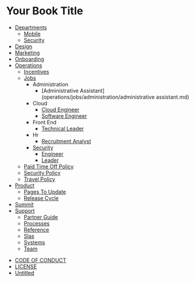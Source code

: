 # Your Book Title

- [Departments](departments/README.md)
  - [Mobile](departments/mobile/README.md)
  - [Security](departments/security/README.md)
- [Design](design/README.md)
- [Marketing](marketing/README.md)
- [Onboarding](onboarding/README.md)
- [Operations](operations/README.md)
  - [Incentives](operations/incentives/README.md)
  - [Jobs](operations/jobs/README.md)
    - Administration
      * [Administrative Assistant](operations/jobs/administration/administrative assistant.md)
    - Cloud
      * [Cloud Engineer](operations/jobs/cloud/Cloud-Engineer.md)
      * [Software Engineer](operations/jobs/cloud/Software-Engineer.md)
    - Front End
      * [Technical Leader](operations/jobs/Front-end/Technical-Leader.md)
    - Hr
      * [Recruitment Analyst](operations/jobs/hr/Recruitment-Analyst.md)
    - [Security](operations/jobs/security/README.md)
      - [Engineer](operations/jobs/security/Engineer/README.md)
      - [Leader](operations/jobs/security/Leader/README.md)
  - [Paid Time Off Policy](operations/paid-time-off-policy/README.md)
  - [Security Policy](operations/security-policy/README.md)
  - [Travel Policy](operations/travel-policy/README.md)
- [Product](product/README.md)
  - [Pages To Update](product/pages-to-update/README.md)
  - [Release Cycle](product/release-cycle/README.md)
- [Summit](summit/README.md)
- [Support](support/README.md)
  - [Partner Guide](support/partner-guide/README.md)
  - [Processes](support/processes/README.md)
  - [Reference](support/reference/README.md)
  - [Slas](support/slas/README.md)
  - [Systems](support/systems/README.md)
  - [Team](support/team/README.md)
* [CODE OF CONDUCT](CODE_OF_CONDUCT.md)
* [LICENSE](LICENSE.md)
* [Untitled](untitled.md)
